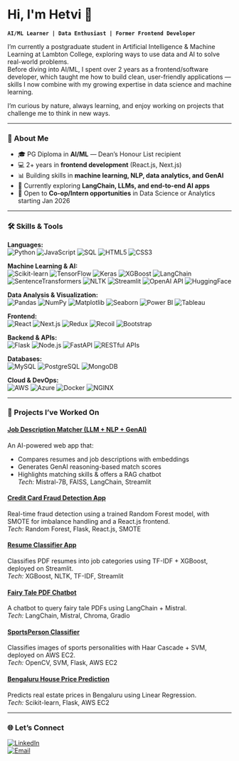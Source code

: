 # Hi, I'm Hetvi 👋

**`AI/ML Learner | Data Enthusiast | Former Frontend Developer`**

I’m currently a postgraduate student in Artificial Intelligence & Machine Learning at Lambton College, exploring ways to use data and AI to solve real-world problems.  
Before diving into AI/ML, I spent over 2 years as a frontend/software developer, which taught me how to build clean, user-friendly applications — skills I now combine with my growing expertise in data science and machine learning.  

I’m curious by nature, always learning, and enjoy working on projects that challenge me to think in new ways.

---

### 📌 About Me
- 🎓 PG Diploma in **AI/ML** — Dean’s Honour List recipient
- 💻 2+ years in **frontend development** (React.js, Next.js)
- 📊 Building skills in **machine learning, NLP, data analytics, and GenAI**
- 🌱 Currently exploring **LangChain, LLMs, and end-to-end AI apps**
- 🤝 Open to **Co-op/Intern opportunities** in Data Science or Analytics starting Jan 2026

---

<!-- ### 🛠 Skills & Tools

**Languages:** Python, JavaScript, SQL, HTML/CSS  
**Machine Learning:** Scikit-learn, TensorFlow, Keras, XGBoost, LangChain, SentenceTransformers  
**Data Analysis & Viz:** Pandas, NumPy, Matplotlib, Seaborn, Power BI, Tableau  
**Frontend:** React.js, Next.js, Redux, Recoil, Bootstrap  
**Backend & APIs:** Flask, REST APIs, Node.js, PHP Laravel  
**Databases:** MySQL, PostgreSQL, MongoDB  
**Cloud & DevOps:** AWS, Azure, Docker, Jenkins, Kubernetes
-->

### 🛠 Skills & Tools

**Languages:**  
![Python](https://img.shields.io/badge/Python-3776AB?style=for-the-badge&logo=python&logoColor=white)
![JavaScript](https://img.shields.io/badge/JavaScript-F7DF1E?style=for-the-badge&logo=javascript&logoColor=black)
![SQL](https://img.shields.io/badge/SQL-336791?style=for-the-badge&logo=postgresql&logoColor=white)
![HTML5](https://img.shields.io/badge/HTML5-E34F26?style=for-the-badge&logo=html5&logoColor=white)
![CSS3](https://img.shields.io/badge/CSS3-1572B6?style=for-the-badge&logo=css3&logoColor=white)

**Machine Learning & AI:**  
![Scikit-learn](https://img.shields.io/badge/Scikit--learn-F7931E?style=for-the-badge&logo=scikit-learn&logoColor=white)
![TensorFlow](https://img.shields.io/badge/TensorFlow-FF6F00?style=for-the-badge&logo=tensorflow&logoColor=white)
![Keras](https://img.shields.io/badge/Keras-D00000?style=for-the-badge&logo=keras&logoColor=white)
![XGBoost](https://img.shields.io/badge/XGBoost-FF8000?style=for-the-badge&logo=xgboost&logoColor=white)
![LangChain](https://img.shields.io/badge/LangChain-2C2C2C?style=for-the-badge&logo=chainlink&logoColor=white)
![SentenceTransformers](https://img.shields.io/badge/SBERT-FFDD00?style=for-the-badge&logo=python&logoColor=black)
![NLTK](https://img.shields.io/badge/NLTK-154F5B?style=for-the-badge)
![Streamlit](https://img.shields.io/badge/Streamlit-FF4B4B?style=for-the-badge&logo=streamlit&logoColor=white)
![OpenAI API](https://img.shields.io/badge/OpenAI_API-412991?style=for-the-badge&logo=openai&logoColor=white)
![HuggingFace](https://img.shields.io/badge/HuggingFace-FAB040?style=for-the-badge&logo=huggingface&logoColor=black)


**Data Analysis & Visualization:**  
![Pandas](https://img.shields.io/badge/Pandas-150458?style=for-the-badge&logo=pandas&logoColor=white)
![NumPy](https://img.shields.io/badge/Numpy-013243?style=for-the-badge&logo=numpy&logoColor=white)
![Matplotlib](https://img.shields.io/badge/Matplotlib-11557C?style=for-the-badge&logo=python&logoColor=white)
![Seaborn](https://img.shields.io/badge/Seaborn-2E5EAA?style=for-the-badge&logo=python&logoColor=white)
![Power BI](https://img.shields.io/badge/Power%20BI-F2C811?style=for-the-badge&logo=powerbi&logoColor=black)
![Tableau](https://img.shields.io/badge/Tableau-E97627?style=for-the-badge&logo=tableau&logoColor=white)

**Frontend:**  
![React](https://img.shields.io/badge/React-20232A?style=for-the-badge&logo=react&logoColor=61DAFB)
![Next.js](https://img.shields.io/badge/Next.js-000000?style=for-the-badge&logo=nextdotjs&logoColor=white)
![Redux](https://img.shields.io/badge/Redux-764ABC?style=for-the-badge&logo=redux&logoColor=white)
![Recoil](https://img.shields.io/badge/Recoil-3578E5?style=for-the-badge&logo=recoil&logoColor=white)
![Bootstrap](https://img.shields.io/badge/Bootstrap-7952B3?style=for-the-badge&logo=bootstrap&logoColor=white)

**Backend & APIs:**  
![Flask](https://img.shields.io/badge/Flask-000000?style=for-the-badge&logo=flask&logoColor=white)
![Node.js](https://img.shields.io/badge/Node.js-339933?style=for-the-badge&logo=nodedotjs&logoColor=white)
![FastAPI](https://img.shields.io/badge/FastAPI-009688?style=for-the-badge&logo=fastapi&logoColor=white)
![RESTful APIs](https://img.shields.io/badge/RESTful%20APIs-02569B?style=for-the-badge&logo=swagger&logoColor=white)

**Databases:**  
![MySQL](https://img.shields.io/badge/MySQL-005C84?style=for-the-badge&logo=mysql&logoColor=white)
![PostgreSQL](https://img.shields.io/badge/PostgreSQL-336791?style=for-the-badge&logo=postgresql&logoColor=white)
![MongoDB](https://img.shields.io/badge/MongoDB-47A248?style=for-the-badge&logo=mongodb&logoColor=white)

**Cloud & DevOps:**  
![AWS](https://img.shields.io/badge/AWS-FF9900?style=for-the-badge&logo=amazonaws&logoColor=white)
![Azure](https://img.shields.io/badge/Azure-0078D4?style=for-the-badge&logo=microsoftazure&logoColor=white)
![Docker](https://img.shields.io/badge/Docker-2496ED?style=for-the-badge&logo=docker&logoColor=white)
![NGINX](https://img.shields.io/badge/NGINX-009639?style=for-the-badge&logo=nginx&logoColor=white)

---

### 🚀 Projects I’ve Worked On

#### **[Job Description Matcher (LLM + NLP + GenAI)](https://github.com/hetvis-pro/JobDescriptionMatcher)**
An AI-powered web app that:
- Compares resumes and job descriptions with embeddings
- Generates GenAI reasoning-based match scores
- Highlights matching skills & offers a RAG chatbot  
*Tech:* Mistral-7B, FAISS, LangChain, Streamlit

#### **[Credit Card Fraud Detection App](https://github.com/hetvis-pro/CreditCardFraudDetectionApp)**
Real-time fraud detection using a trained Random Forest model, with SMOTE for imbalance handling and a React.js frontend.  
*Tech:* Random Forest, Flask, React.js, SMOTE

#### **[Resume Classifier App](https://github.com/hetvis-pro/ResumeClassifierApp)**
Classifies PDF resumes into job categories using TF-IDF + XGBoost, deployed on Streamlit.  
*Tech:* XGBoost, NLTK, TF-IDF, Streamlit

#### **[Fairy Tale PDF Chatbot](https://github.com/hetvis-pro/FairyTaleChatbot)**
A chatbot to query fairy tale PDFs using LangChain + Mistral.  
*Tech:* LangChain, Mistral, Chroma, Gradio

#### **[SportsPerson Classifier](https://github.com/hetvis-pro/SportsPersonClassifierApp)**
Classifies images of sports personalities with Haar Cascade + SVM, deployed on AWS EC2.  
*Tech:* OpenCV, SVM, Flask, AWS EC2

#### **[Bengaluru House Price Prediction](https://github.com/hetvis-pro/BengaluruHousePriceApp)**
Predicts real estate prices in Bengaluru using Linear Regression.  
*Tech:* Scikit-learn, Flask, AWS EC2

---

<!--### 📊 GitHub Stats
![Hetvi's GitHub Stats](https://github-readme-stats.vercel.app/api?username=hetvis-pro&show_icons=true&theme=default)  
![Top Languages](https://github-readme-stats.vercel.app/api/top-langs/?username=hetvis-pro&layout=compact&theme=default)  
![GitHub Streak](https://github-readme-streak-stats.herokuapp.com/?user=hetvis-pro&theme=default)

---
-->
### 🌐 Let’s Connect
[![LinkedIn](https://img.shields.io/badge/LinkedIn-blue?style=flat&logo=linkedin&logoColor=white)](https://www.linkedin.com/in/hetvi-sodha-pro/)  
[![Email](https://img.shields.io/badge/Email-D14836?style=flat&logo=gmail&logoColor=white)](mailto:hetvis.pro@gmail.com)
